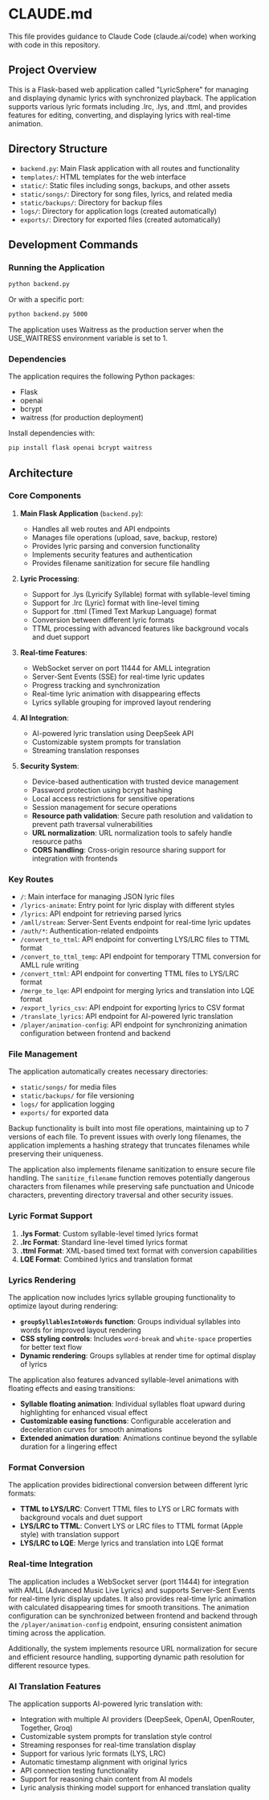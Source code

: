 # CLAUDE.md

This file provides guidance to Claude Code (claude.ai/code) when working with code in this repository.

## Project Overview

This is a Flask-based web application called "LyricSphere" for managing and displaying dynamic lyrics with synchronized playback. The application supports various lyric formats including .lrc, .lys, and .ttml, and provides features for editing, converting, and displaying lyrics with real-time animation.

## Directory Structure

- `backend.py`: Main Flask application with all routes and functionality
- `templates/`: HTML templates for the web interface
- `static/`: Static files including songs, backups, and other assets
- `static/songs/`: Directory for song files, lyrics, and related media
- `static/backups/`: Directory for backup files
- `logs/`: Directory for application logs (created automatically)
- `exports/`: Directory for exported files (created automatically)

## Development Commands

### Running the Application

```bash
python backend.py
```

Or with a specific port:
```bash
python backend.py 5000
```

The application uses Waitress as the production server when the USE_WAITRESS environment variable is set to 1.

### Dependencies

The application requires the following Python packages:
- Flask
- openai
- bcrypt
- waitress (for production deployment)

Install dependencies with:
```bash
pip install flask openai bcrypt waitress
```

## Architecture

### Core Components

1. **Main Flask Application** (`backend.py`):
   - Handles all web routes and API endpoints
   - Manages file operations (upload, save, backup, restore)
   - Provides lyric parsing and conversion functionality
   - Implements security features and authentication
   - Provides filename sanitization for secure file handling

2. **Lyric Processing**:
   - Support for .lys (Lyricify Syllable) format with syllable-level timing
   - Support for .lrc (Lyric) format with line-level timing
   - Support for .ttml (Timed Text Markup Language) format
   - Conversion between different lyric formats
   - TTML processing with advanced features like background vocals and duet support

3. **Real-time Features**:
   - WebSocket server on port 11444 for AMLL integration
   - Server-Sent Events (SSE) for real-time lyric updates
   - Progress tracking and synchronization
   - Real-time lyric animation with disappearing effects
   - Lyrics syllable grouping for improved layout rendering

4. **AI Integration**:
   - AI-powered lyric translation using DeepSeek API
   - Customizable system prompts for translation
   - Streaming translation responses

5. **Security System**:
   - Device-based authentication with trusted device management
   - Password protection using bcrypt hashing
   - Local access restrictions for sensitive operations
   - Session management for secure operations
   - **Resource path validation**: Secure path resolution and validation to prevent path traversal vulnerabilities
   - **URL normalization**: URL normalization tools to safely handle resource paths
   - **CORS handling**: Cross-origin resource sharing support for integration with frontends

### Key Routes

- `/`: Main interface for managing JSON lyric files
- `/lyrics-animate`: Entry point for lyric display with different styles
- `/lyrics`: API endpoint for retrieving parsed lyrics
- `/amll/stream`: Server-Sent Events endpoint for real-time lyric updates
- `/auth/*`: Authentication-related endpoints
- `/convert_to_ttml`: API endpoint for converting LYS/LRC files to TTML format
- `/convert_to_ttml_temp`: API endpoint for temporary TTML conversion for AMLL rule writing
- `/convert_ttml`: API endpoint for converting TTML files to LYS/LRC format
- `/merge_to_lqe`: API endpoint for merging lyrics and translation into LQE format
- `/export_lyrics_csv`: API endpoint for exporting lyrics to CSV format
- `/translate_lyrics`: API endpoint for AI-powered lyric translation
- `/player/animation-config`: API endpoint for synchronizing animation configuration between frontend and backend

### File Management

The application automatically creates necessary directories:
- `static/songs/` for media files
- `static/backups/` for file versioning
- `logs/` for application logging
- `exports/` for exported data

Backup functionality is built into most file operations, maintaining up to 7 versions of each file. To prevent issues with overly long filenames, the application implements a hashing strategy that truncates filenames while preserving their uniqueness.

The application also implements filename sanitization to ensure secure file handling. The `sanitize_filename` function removes potentially dangerous characters from filenames while preserving safe punctuation and Unicode characters, preventing directory traversal and other security issues.

### Lyric Format Support

1. **.lys Format**: Custom syllable-level timed lyrics format
2. **.lrc Format**: Standard line-level timed lyrics format
3. **.ttml Format**: XML-based timed text format with conversion capabilities
4. **LQE Format**: Combined lyrics and translation format

### Lyrics Rendering

The application now includes lyrics syllable grouping functionality to optimize layout during rendering:
- **`groupSyllablesIntoWords` function**: Groups individual syllables into words for improved layout rendering
- **CSS styling controls**: Includes `word-break` and `white-space` properties for better text flow
- **Dynamic rendering**: Groups syllables at render time for optimal display of lyrics

The application also features advanced syllable-level animations with floating effects and easing transitions:
- **Syllable floating animation**: Individual syllables float upward during highlighting for enhanced visual effect
- **Customizable easing functions**: Configurable acceleration and deceleration curves for smooth animations
- **Extended animation duration**: Animations continue beyond the syllable duration for a lingering effect

### Format Conversion

The application provides bidirectional conversion between different lyric formats:
- **TTML to LYS/LRC**: Convert TTML files to LYS or LRC formats with background vocals and duet support
- **LYS/LRC to TTML**: Convert LYS or LRC files to TTML format (Apple style) with translation support
- **LYS/LRC to LQE**: Merge lyrics and translation into LQE format

### Real-time Integration

The application includes a WebSocket server (port 11444) for integration with AMLL (Advanced Music Live Lyrics) and supports Server-Sent Events for real-time lyric display updates. It also provides real-time lyric animation with calculated disappearing times for smooth transitions. The animation configuration can be synchronized between frontend and backend through the `/player/animation-config` endpoint, ensuring consistent animation timing across the application.

Additionally, the system implements resource URL normalization for secure and efficient resource handling, supporting dynamic path resolution for different resource types.

### AI Translation Features

The application supports AI-powered lyric translation with:
- Integration with multiple AI providers (DeepSeek, OpenAI, OpenRouter, Together, Groq)
- Customizable system prompts for translation style control
- Streaming responses for real-time translation display
- Support for various lyric formats (LYS, LRC)
- Automatic timestamp alignment with original lyrics
- API connection testing functionality
- Support for reasoning chain content from AI models
- Lyric analysis thinking model support for enhanced translation quality